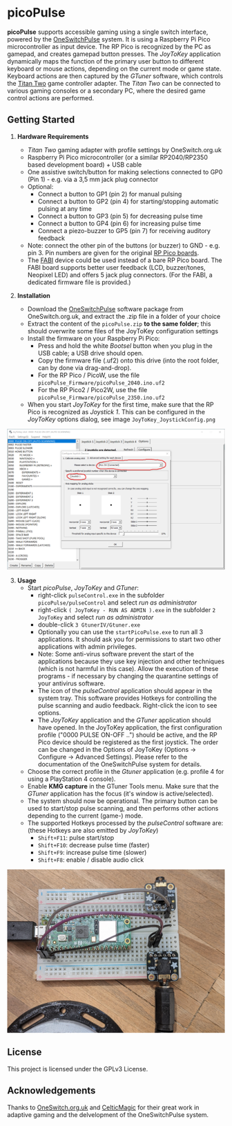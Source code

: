 # picoPulse

**picoPulse** supports accessible gaming using a single switch interface, powered by the [OneSwitchPulse](https://oneswitch.org.uk/page/one-switch-pulse) system. It is using a Raspberry Pi Pico microcontroller as input device. The RP Pico is recognized by the PC as gamepad, and creates gamepad button presses. The _JoyToKey_ application dynamically maps the function of the primary user button to different keyboard or mouse actions, depending on the current mode or game state. Keyboard actions are then captured by the _GTuner_ software, which controls the [Titan Two](https://www.consoletuner.com/products/titan-two/) game controller adapter. The _Titan Two_ can be connected to various gaming consoles or a secondary PC, where the desired game control actions are performed.


## Getting Started

1. **Hardware Requirements**
    - _Titan Two_ gaming adapter with profile settings by OneSwitch.org.uk
    - Raspberry Pi Pico microcontroller (or a similar RP2040/RP2350 based development board) + USB cable
    - One assistive switch/button for making selections connected to GP0 (Pin 1) - e.g. via a 3,5 mm jack plug connector 
    - Optional: 
        - Connect a button to GP1 (pin 2) for manual pulsing
        - Connect a button to GP2 (pin 4) for starting/stopping automatic pulsing at any time
        - Connect a button to GP3 (pin 5) for decreasing pulse time  
        - Connect a button to GP4 (pin 6) for increasing pulse time
        - Connect a piezo-buzzer to GP5 (pin 7) for receiving auditory feedback
    - Note: connect the other pin of the buttons (or buzzer) to GND - e.g. pin 3. Pin numbers are given for the original [RP Pico boards](https://docs.micropython.org/en/latest/_images/pico_pinout.png).
    - The [FABI](https://github.com/asterics/FABI) device could be used instead of a bare RP Pico board. The FABI board supports better user feedback (LCD, buzzer/tones, Neopixel LED) and offers 5 jack plug connectors. (For the FABI, a dedicated firmware file is provided.)

2. **Installation**
    - Download the [OneSwitchPulse](https://oneswitch.org.uk/page/one-switch-pulse) software package from OneSwitch.org.uk, and extract the .zip file in a folder of your choice
    - Extract the content of the `picoPulse.zip` **to the same folder**; this should overwrite some files of the JoyToKey configuration settings
    - Install the firmware on your Raspberry Pi Pico:
        - Press and hold the white _Bootsel_ button when you plug in the USB cable; a USB drive should open.
        - Copy the firmware file (.uf2) onto this drive (into the root folder, can by done via drag-and-drop).
        - For the RP Pico / PicoW, use the file `picoPulse_Firmware/picoPulse_2040.ino.uf2`
        - For the RP Pico2 / Pico2W, use the file `picoPulse_Firmware/picoPulse_2350.ino.uf2`
	- When you start _JoyToKey_ for the first time, make sure that the RP Pico is recognized as _Joystick 1_. This can be configured in the _JoyToKey_ options dialog, see image `JoyToKey_JoystickConfig.png`

![screenshot of JoyToKey joystick configuration settings](img/JoyToKey_JoystickConfig.png)


3. **Usage**
    - Start _picoPulse_, _JoyToKey_ and _GTuner_:
        - right-click `pulseControl.exe` in the subfolder `picoPulse/pulseControl` and select _run as administrator_
        - right-click `( JoyToKey - RUN AS ADMIN ).exe` in the subfolder `2 JoyToKey` and select _run as administrator_
		- double-click `3 GtunerIV/Gtuner.exe`
        - Optionally you can use the `startPicoPulse.exe` to run all 3 applications. It should ask you for permissions to start two other applications with admin privileges.
        - Note: Some anti-virus software prevent the start of the applications because they use key injection and other techniques (which is not harmful in this case). Allow the execution of these programs - if necessary by changing the quarantine settings of your antivirus software.
        - The icon of the _pulseControl_ application should appear in the system tray. This software provides Hotkeys for controlling the pulse scanning and audio feedback. Right-click the icon to see options. 
        - The _JoyToKey_ application and the _GTuner_ application should have opened. In the JoyToKey application, the first configuration profile ("0000 PULSE ON-OFF ..") should be active, and the RP Pico device should be registered as the first joystick. The order can be changed in the Options of JoyToKey (Options -> Configure -> Advanced Settings). Please refer to the documentation of the OneSwitchPulse system for details.  
    - Choose the correct profile in the _Gtuner_ application (e.g. profile 4 for using a PlayStation 4 console).
    - Enable **KMG capture** in the GTuner Tools menu. Make sure that the _GTuner_ application has the focus (it's window is active/selected).
    - The system should now be operational. The primary button can be used to start/stop pulse scanning, and then performs other actions depending to the current (game-) mode.
    - The supported Hotkeys processed by the _pulseControl_ software are: (these Hotkeys are also emitted by _JoyToKey_)
        - `Shift+F11`: pulse start/stop
        - `Shift+F10`: decrease pulse time (faster)
        - `Shift+F9`: increase pulse time (slower)
        - `Shift+F8`: enable / disable audio click


![image of pico pulse with 2 buttons on a breadboard](img/breadboard_photo.jpg)

## License

This project is licensed under the GPLv3 License.

## Acknowledgements

Thanks to [OneSwitch.org.uk](https://OneSwitch.org.uk) and [CelticMagic](https://celticmagic.org) for their great work in adaptive gaming and the delvelopment of the OneSwitchPulse system.
